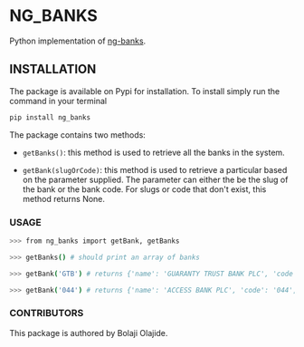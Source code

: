 # NG_BANKS

Python implementation of [ng-banks](https://github.com/BolajiOlajide/ng-banks).

## INSTALLATION

The package is available on Pypi for installation. To install simply run the command in your terminal

```sh
pip install ng_banks
```

The package contains two methods:

* `getBanks()`: this method is used to retrieve all the banks in the system.

* `getBank(slugOrCode)`: this method is used to retrieve a particular based on the parameter supplied. The parameter can either the be the slug of the bank or the bank code. For slugs or code that don't exist, this method returns None.

### USAGE

```sh
>>> from ng_banks import getBank, getBanks

>>> getBanks() # should print an array of banks

>>> getBank('GTB') # returns {'name': 'GUARANTY TRUST BANK PLC', 'code': '058', 'slug': 'GTB', 'ussd_code': '*737#' }

>>> getBank('044') # returns {'name': 'ACCESS BANK PLC', 'code': '044', 'slug': 'ACC', 'ussd_code': '*901#' }
```

### CONTRIBUTORS

This package is authored by Bolaji Olajide.
